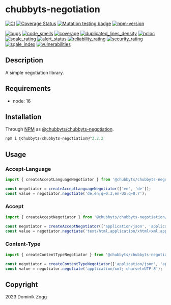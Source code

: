 # chubbyts-negotiation

[![CI](https://github.com/chubbyts/chubbyts-negotiation/workflows/CI/badge.svg?branch=master)](https://github.com/chubbyts/chubbyts-negotiation/actions?query=workflow%3ACI)
[![Coverage Status](https://coveralls.io/repos/github/chubbyts/chubbyts-negotiation/badge.svg?branch=master)](https://coveralls.io/github/chubbyts/chubbyts-negotiation?branch=master)
[![Mutation testing badge](https://img.shields.io/endpoint?style=flat&url=https%3A%2F%2Fbadge-api.stryker-mutator.io%2Fgithub.com%2Fchubbyts%2Fchubbyts-negotiation%2Fmaster)](https://dashboard.stryker-mutator.io/reports/github.com/chubbyts/chubbyts-negotiation/master)
[![npm-version](https://img.shields.io/npm/v/@chubbyts/chubbyts-negotiation.svg)](https://www.npmjs.com/package/@chubbyts/chubbyts-negotiation)

[![bugs](https://sonarcloud.io/api/project_badges/measure?project=chubbyts_chubbyts-negotiation&metric=bugs)](https://sonarcloud.io/dashboard?id=chubbyts_chubbyts-negotiation)
[![code_smells](https://sonarcloud.io/api/project_badges/measure?project=chubbyts_chubbyts-negotiation&metric=code_smells)](https://sonarcloud.io/dashboard?id=chubbyts_chubbyts-negotiation)
[![coverage](https://sonarcloud.io/api/project_badges/measure?project=chubbyts_chubbyts-negotiation&metric=coverage)](https://sonarcloud.io/dashboard?id=chubbyts_chubbyts-negotiation)
[![duplicated_lines_density](https://sonarcloud.io/api/project_badges/measure?project=chubbyts_chubbyts-negotiation&metric=duplicated_lines_density)](https://sonarcloud.io/dashboard?id=chubbyts_chubbyts-negotiation)
[![ncloc](https://sonarcloud.io/api/project_badges/measure?project=chubbyts_chubbyts-negotiation&metric=ncloc)](https://sonarcloud.io/dashboard?id=chubbyts_chubbyts-negotiation)
[![sqale_rating](https://sonarcloud.io/api/project_badges/measure?project=chubbyts_chubbyts-negotiation&metric=sqale_rating)](https://sonarcloud.io/dashboard?id=chubbyts_chubbyts-negotiation)
[![alert_status](https://sonarcloud.io/api/project_badges/measure?project=chubbyts_chubbyts-negotiation&metric=alert_status)](https://sonarcloud.io/dashboard?id=chubbyts_chubbyts-negotiation)
[![reliability_rating](https://sonarcloud.io/api/project_badges/measure?project=chubbyts_chubbyts-negotiation&metric=reliability_rating)](https://sonarcloud.io/dashboard?id=chubbyts_chubbyts-negotiation)
[![security_rating](https://sonarcloud.io/api/project_badges/measure?project=chubbyts_chubbyts-negotiation&metric=security_rating)](https://sonarcloud.io/dashboard?id=chubbyts_chubbyts-negotiation)
[![sqale_index](https://sonarcloud.io/api/project_badges/measure?project=chubbyts_chubbyts-negotiation&metric=sqale_index)](https://sonarcloud.io/dashboard?id=chubbyts_chubbyts-negotiation)
[![vulnerabilities](https://sonarcloud.io/api/project_badges/measure?project=chubbyts_chubbyts-negotiation&metric=vulnerabilities)](https://sonarcloud.io/dashboard?id=chubbyts_chubbyts-negotiation)

## Description

A simple negotiation library.

## Requirements

 * node: 16

## Installation

Through [NPM](https://www.npmjs.com) as [@chubbyts/chubbyts-negotiation][1].

```ts
npm i @chubbyts/chubbyts-negotiation@^3.2.2
```

## Usage

### Accept-Language

```ts
import { createAcceptLanguageNegotiator } from '@chubbyts/chubbyts-negotiation/dist/accept-language-negotiator';

const negotiator = createAcceptLanguageNegotiator(['en', 'de']);
const value = negotiator.negotiate('de,en;q=0.3,en-US;q=0.7');
```

### Accept

```ts
import { createAcceptNegotiator } from '@chubbyts/chubbyts-negotiation/dist/accept-negotiator';

const negotiator = createAcceptNegotiator(['application/json', 'application/xml', 'application/x-yaml']);
const value = negotiator.negotiate('text/html,application/xhtml+xml,application/xml;q=0.9,*/*;q =0.8');
```

### Content-Type

```ts
import { createContentTypeNegotiator } from '@chubbyts/chubbyts-negotiation/dist/content-type-negotiator';

const negotiator = createContentTypeNegotiator(['application/json', 'application/xml', 'application/x-yaml']);
const value = negotiator.negotiate('application/xml; charset=UTF-8');
```

## Copyright

2023 Dominik Zogg

[1]: https://www.npmjs.com/package/@chubbyts/chubbyts-negotiation
